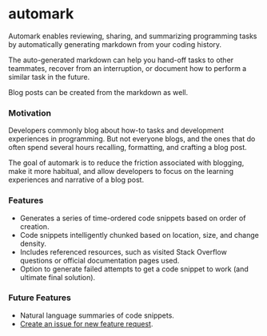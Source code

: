 automark
========

Automark enables reviewing, sharing, and summarizing programming tasks by automatically 
generating markdown from your coding history.

The auto-generated markdown can help you hand-off tasks to other teammates, 
recover from an interruption, or document how to perform a similar task in the future.

Blog posts can be created from the markdown as well.


### Motivation

Developers commonly blog about how-to tasks and development experiences in programming.
But not everyone blogs, and the ones that do often spend several hours recalling, formatting, and crafting a blog post.

The goal of automark is to reduce the friction associated with blogging, make it more habitual, and 
allow developers to focus on the learning experiences and narrative of a blog post.

### Features

- Generates a series of time-ordered code snippets based on order of creation.
- Code snippets intelligently chunked based on location, size, and change density.
- Includes referenced resources, such as visited Stack Overflow questions or official documentation pages used.
- Option to generate failed attempts to get a code snippet to work (and ultimate final solution).


### Future Features

- Natural language summaries of code snippets.
- [Create an issue for new feature request](https://github.com/chrisparnin/automark/issues/new).
